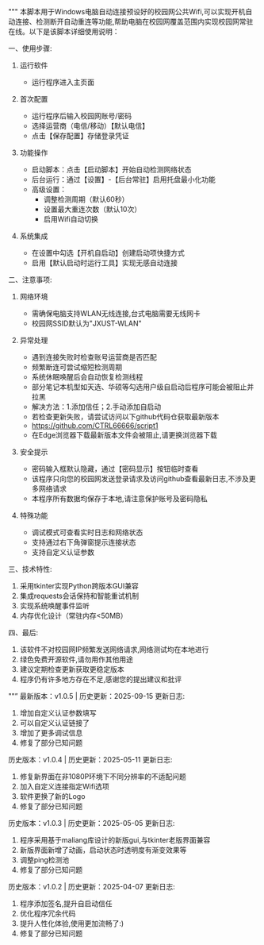 """
本脚本用于Windows电脑自动连接预设好的校园网公共Wifi,可以实现开机自动连接、检测断开自动重连等功能,帮助电脑在校园网覆盖范围内实现校园网常驻在线。以下是该脚本详细使用说明：

一、使用步骤:
1. 运行软件
   - 运行程序进入主页面

2. 首次配置
   - 运行程序后输入校园网账号/密码
   - 选择运营商（电信/移动）【默认电信】
   - 点击【保存配置】存储登录凭证

3. 功能操作
   - 启动脚本：点击【启动脚本】开始自动检测网络状态
   - 后台运行：通过【设置】-【后台常驻】启用托盘最小化功能
   - 高级设置：
     * 调整检测周期（默认60秒）
     * 设置最大重连次数（默认10次）
     * 启用Wifi自动切换

4. 系统集成
   - 在设置中勾选【开机自启动】创建启动项快捷方式
   - 启用【默认启动时运行工具】实现无感自动连接

二、注意事项:
1. 网络环境
   - 需确保电脑支持WLAN无线连接,台式电脑需要无线网卡
   - 校园网SSID默认为"JXUST-WLAN"

2. 异常处理
   - 遇到连接失败时检查账号运营商是否匹配
   - 频繁断连可尝试缩短检测周期
   - 系统休眠唤醒后会自动恢复检测线程
   - 部分笔记本机型如天选、华硕等勾选用户级自启动后程序可能会被阻止并拉黑
   - 解决方法：1.添加信任；2.手动添加自启动
   - 若检查更新失败，请尝试访问以下github代码仓获取最新版本
   - https://github.com/CTRL66666/script1
   - 在Edge浏览器下载最新版本文件会被阻止,请更换浏览器下载

3. 安全提示
   - 密码输入框默认隐藏，通过【密码显示】按钮临时查看
   - 该程序只向您的校园网发送登录请求及访问github查看最新日志,不涉及更多网络请求
   - 本程序所有数据均保存于本地,请注意保护账号及密码隐私

4. 特殊功能
   - 调试模式可查看实时日志和网络状态
   - 支持通过右下角弹窗提示连接状态
   - 支持自定义认证参数

三、技术特性:
1. 采用tkinter实现Python跨版本GUI兼容
2. 集成requests会话保持和智能重试机制
3. 实现系统唤醒事件监听
4. 内存优化设计（常驻内存<50MB）

四、最后:
1. 该软件不对校园网IP频繁发送网络请求,网络测试均在本地进行
2. 绿色免费开源软件,请勿用作其他用途
3. 建议定期检查更新获取更稳定版本
4. 程序仍有许多地方存在不足,感谢您的提出建议和批评

""”
最新版本：v1.0.5 | 历史更新：2025-09-15
更新日志:
1. 增加自定义认证参数填写
2. 可以自定义认证链接了
3. 增加了更多调试信息
4. 修复了部分已知问题

历史版本：v1.0.4 | 历史更新：2025-05-11
更新日志:
1. 修复新界面在非1080P环境下不同分辨率的不适配问题
2. 加入自定义连接指定Wifi选项
3. 软件更换了新的Logo
4. 修复了部分已知问题


历史版本：v1.0.3 | 历史更新：2025-05-05
更新日志:
1. 程序采用基于maliang库设计的新版gui,与tkinter老版界面兼容
2. 新版界面新增了动画，启动状态时透明度有渐变效果等
3. 调整ping检测池
4. 修复了部分已知问题

历史版本：v1.0.2 | 历史更新：2025-04-07
更新日志:
1. 程序添加签名,提升自启动信任
2. 优化程序冗余代码
3. 提升人性化体验,使用更加流畅了:)
4. 修复了部分已知问题
